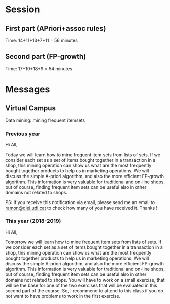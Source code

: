 # Session

## First part (APriori+assoc rules)

Time: 14+11+13+7+11 = 56 minutes

## Second part (FP-growth)

Time: 17+10+18+9 = 54 minutes

# Messages

## Virtual Campus


Data mining: mining frequent itemsets


### Previous year


Hi All,

Today we will learn how to mine frequent item sets from lists of sets. If we consider each set as a set of items bought together  in a transaction in a shop, this mining operation can show us what are the most frequently bought together products to help us in marketing operations. We will discuss the simple A-priori algorithm, and also the more efficient FP-growth algorithm. This information is very valuable for traditional and on-line shops, but of course, finding frequent item sets can be useful also in other domains not related to shops.

PS: If you receive this notification via email, please send me an email to ramon@diei.udl.cat  to check how many of you have received it.  Thanks !


### This year (2018-2019)

Hi All,

Tomorrow we will learn how to mine frequent item sets from lists of sets. If we consider each set as a set of items bought together  in a transaction in a shop, this mining operation can show us what are the most frequently bought together products to help us in marketing operations. We will discuss the simple A-priori algorithm, and also the more efficient FP-growth algorithm. This information is very valuable for traditional and on-line shops, but of course, finding frequent item sets can be useful also in other domains not related to shops.  You will have to work on a small exercise, that will be the base for one of the two  exercises that will be evaluated in this second part of the course. So, I recommend to attend to this class if you do not want to have problems to work in the first exercise.
